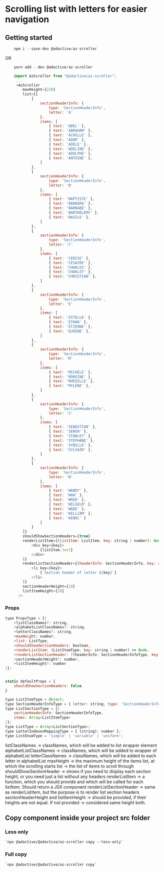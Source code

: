 # Scrolling list with letters for easier navigation

## Getting started

```javascript
    npm i --save-dev @adactive/az-scroller
```
OR
```javascript
    yarn add --dev @adactive/az-scroller
```

```javascript
    import AzScroller from "@adactive/az-scroller";
     ...
     <AzScroller
        maxHeight={220}
        list={[
            {
                sectionHeaderInfo: {
                    type: 'SectionHeaderInfo',
                    letter: 'A'
                },
                items: [
                    { text: 'ABEL' },
                    { text: 'ABRAHAM' },
                    { text: 'ACHILLE' },
                    { text: 'ADAM' },
                    { text: 'ADÈLE' },
                    { text: 'ADELINE' },
                    { text: 'ADOLPHE' },
                    { text: 'ANTOINE' },
                ]
            },
            {
                sectionHeaderInfo: {
                    type: 'SectionHeaderInfo',
                    letter: 'B'
                },
                items: [
                    { text: 'BAPTISTE' },
                    { text: 'BARBARA' },
                    { text: 'BARNABÉ' },
                    { text: 'BARTHÉLÉMY' },
                    { text: 'BASILE' },
                ]
            },
            {
                sectionHeaderInfo: {
                    type: 'SectionHeaderInfo',
                    letter: 'C'
                },
                items: [
                    { text: 'CERISE' },
                    { text: 'CÉSAIRE' },
                    { text: 'CHARLES' },
                    { text: 'CHARLOT' },
                    { text: 'CHRISTIAN' },
                ]
            },
            {
                sectionHeaderInfo: {
                    type: 'SectionHeaderInfo',
                    letter: 'E'
                },
                items: [
                    { text: 'ESTELLE' },
                    { text: 'ETHAN' },
                    { text: 'ÉTIENNE' },
                    { text: 'EUGÈNE' },
                ]
            },
            {
                sectionHeaderInfo: {
                    type: 'SectionHeaderInfo',
                    letter: 'M'
                },
                items: [
                    { text: 'MICHÈLE' },
                    { text: 'MOROINE' },
                    { text: 'MURIELLE' },
                    { text: 'MYLÈNE' },
                ]
            },
            {
                sectionHeaderInfo: {
                    type: 'SectionHeaderInfo',
                    letter: 'S'
                },
                items: [
                    { text: 'SEBASTIAN' },
                    { text: 'SEREN' },
                    { text: 'STANLEY' },
                    { text: 'STÉPHANE' },
                    { text: 'SYBILLE' },
                    { text: 'SYLVAIN' },
                ]
            },
            {
                sectionHeaderInfo: {
                    type: 'SectionHeaderInfo',
                    letter: 'W'
                },
                items: [
                    { text: 'WANDY' },
                    { text: 'WAN' },
                    { text: 'WREN' },
                    { text: 'WILGELM' },
                    { text: 'WADE' },
                    { text: 'WILLIAM' },
                    { text: 'WINOC' }
                ]
            }
        ]}
        shouldShowSectionHeaders={true}
        renderListItem={(listItem: ListItem, key: string | number): Node => (
            <div key={key}>
                {listItem.text}
            </div>
        )}
        renderListSectionHeader={(headerInfo: SectionHeaderInfo, key: string | number): Node => (
            <li key={key}>
                {`Section header of letter ${key}`}
            </li>
        )}
        sectionHeaderHeight={18}
        listItemHeight={18}
      />
```

### Props
 
```javascript
type PropsType = {|
    +listClassNames?: string,
    +alphabetListClassNames?: string,
    +letterClassNames?: string,
    +maxHeight: number,
    +list: ListType,
    +shouldShowSectionHeaders: boolean,
    +renderListItem: (ListItemType, key: string | number) => Node,
    +renderListSectionHeader: ?(headerInfo: SectionHeaderInfoType, key: string | number) => Node,
    +sectionHeaderHeight?: number,
    +listItemHeight?: number
|};


static defaultProps = {
    shouldShowSectionHeaders: false
}
```

```javascript
type ListItemType = Object;
type SectionHeaderInfoType = { letter: string, type: 'SectionHeaderInfo' };
type ListSectionType = {|
    sectionHeaderInfo: SectionHeaderInfoType,
    items: Array<ListItemType>
|};
type ListType = Array<ListSectionType>;
type LetterIndexesMappingType = { [string]: number };
type ListEnumType = 'simple' | 'variable' | 'uniform';
```

listClassNames -> classNames, which will be added to list wrapper element
alphabetListClassNames -> classNames, which will be added to wrapper of alphabetList
letterClassNames -> classNames, which will be added to each letter in alphabetList
maxHeight -> the maximum height of the items list, at which the scrolling starts
list -> the list of items to scroll through
shouldShowSectionHeader -> shows if you need to display each section height, or you need just a list without any headers
renderListItem -> a function, which you should provide and which will be called for each listItem. Should return a JSX component
renderListSectionHeader -> same as renderListItem, but the purpose is to render list section headers
sectionHeaderHeight and listItemHeight -> should be provided, if their heights are not equal. If not provided -> considered same height both.

## Copy component inside your project src folder  

### Less only
    `npx @adactive/@adactive/az-scroller copy --less-only`
    
### Full copy
    `npx @adactive/@adactive/az-scroller copy`
        
